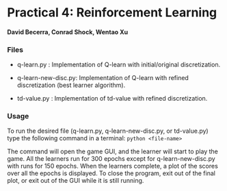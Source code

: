 # Practical 4: Reinforcement Learning 
#### David Becerra, Conrad Shock, Wentao Xu

### Files

* q-learn.py : Implementation of Q-learn with initial/original discretization.

* q-learn-new-disc.py: Implementation of Q-learn with refined discretization (best learner algorithm).

* td-value.py : Implementation of td-value with refined discretization.

### Usage
To run the desired file (q-learn.py, q-learn-new-disc.py, or td-value.py) type the following command in a terminal:
`python <file-name>`

The command will open the game GUI, and the learner will start to play the game. All the learners run for 300 epochs except for q-learn-new-disc.py with runs for 150 epochs. When the learners complete, a plot of the scores over all the epochs is displayed. To close the program, exit out of the final plot, or exit out of the GUI while it is still running. 